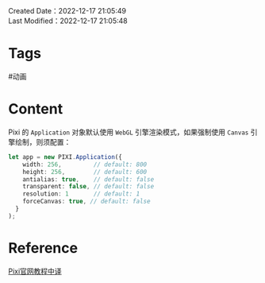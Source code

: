 Created Date：2022-12-17 21:05:49  
Last Modified：2022-12-17 21:05:48

# Tags

#动画

# Content

Pixi 的 `Application` 对象默认使用 `WebGL` 引擎渲染模式，如果强制使用 `Canvas` 引擎绘制，则须配置：

```ts
let app = new PIXI.Application({
    width: 256,         // default: 800
    height: 256,        // default: 600
    antialias: true,    // default: false
    transparent: false, // default: false
    resolution: 1       // default: 1
	forceCanvas: true, // default: false
  }
);
```

# Reference

[Pixi官网教程中译](https://github.com/Zainking/LearningPixi)
